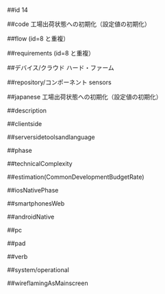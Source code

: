 ##id
14

##code
工場出荷状態への初期化（設定値の初期化）

##flow
(id=8 と重複）

##requirements
(id=8 と重複）

##デバイス/クラウド
ハード・ファーム

##repository/コンポーネント
sensors

##japanese
工場出荷状態への初期化（設定値の初期化）

##description


##clientside


##serversidetoolsandlanguage


##phase


##technicalComplexity


##estimation(CommonDevelopmentBudgetRate)


##iosNativePhase


##smartphonesWeb


##androidNative


##pc


##pad


##verb


##system/operational


##wireflamingAsMainscreen
